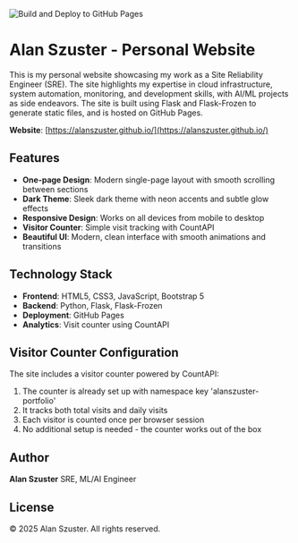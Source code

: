 ![Build and Deploy to GitHub Pages](https://github.com/alanszuster/alanszuster.github.io/actions/workflows/ci.yml/badge.svg)

# Alan Szuster - Personal Website

This is my personal website showcasing my work as a Site Reliability Engineer (SRE). The site highlights my expertise in cloud infrastructure, system automation, monitoring, and development skills, with AI/ML projects as side endeavors. The site is built using Flask and Flask-Frozen to generate static files, and is hosted on GitHub Pages.

**Website**: [https://alanszuster.github.io/](https://alanszuster.github.io/)

## Features

- **One-page Design**: Modern single-page layout with smooth scrolling between sections
- **Dark Theme**: Sleek dark theme with neon accents and subtle glow effects
- **Responsive Design**: Works on all devices from mobile to desktop
- **Visitor Counter**: Simple visit tracking with CountAPI
- **Beautiful UI**: Modern, clean interface with smooth animations and transitions

## Technology Stack

- **Frontend**: HTML5, CSS3, JavaScript, Bootstrap 5
- **Backend**: Python, Flask, Flask-Frozen
- **Deployment**: GitHub Pages
- **Analytics**: Visit counter using CountAPI

## Visitor Counter Configuration

The site includes a visitor counter powered by CountAPI:

1. The counter is already set up with namespace key 'alanszuster-portfolio'
2. It tracks both total visits and daily visits
3. Each visitor is counted once per browser session
4. No additional setup is needed - the counter works out of the box



## Author

**Alan Szuster**
SRE, ML/AI Engineer

## License

© 2025 Alan Szuster. All rights reserved.

